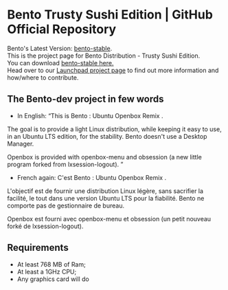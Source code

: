 # Bento Trusty Sushi Edition | GitHub Official Repository

Bento's Latest Version: [bento-stable](https://github.com/bento-dev/Bento-Stable). <br>
This is the project page for Bento Distribution - Trusty Sushi Edition.<br>
You can download [bento-stable here.](http://bentovillage.org/bento/)<br>
Head over to our [Launchpad project page](https://launchpad.net/bento-dev) to find out more information and how/where to contribute. 

## The Bento-dev project in few words

* In English:
“This is Bento : Ubuntu Openbox Remix .

The goal is to provide a light Linux distribution, while keeping it easy to use, in
an Ubuntu LTS edition, for the stability. Bento doesn't use a Desktop Manager.

Openbox is provided with openbox-menu and obsession (a new little program forked from
lxsession-logout). ”


* French again:
C'est Bento : Ubuntu Openbox Remix .

L'objectif est de fournir une distribution Linux légère, sans sacrifier la facilité, le
tout dans une version Ubuntu LTS pour la fiabilité. Bento ne comporte pas de gestionnaire
de bureau.

Openbox est fourni avec openbox-menu et obsession (un petit nouveau forké de
lxsession-logout).

## Requirements

- At least 768 MB of Ram;
- At least a 1GHz CPU;
- Any graphics card will do
